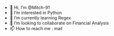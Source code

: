 - 👋 Hi, I’m @Mitch-91
- 👀 I’m interested in Python
- 🌱 I’m currently learning Regex
- 💞️ I’m looking to collaborate on Financial Analysis
- 📫 How to reach me : mail

<!---
Mitch-91/Mitch-91 is a ✨ special ✨ repository because its `README.md` (this file) appears on your GitHub profile.
You can click the Preview link to take a look at your changes.
--->
